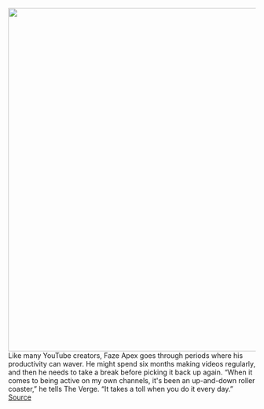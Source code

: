 <img src='https://cdn.vox-cdn.com/thumbor/oYrQFWqSwK9TBZFLxuNmEfcSot0=/0x0:793x793/1200x800/filters:focal(337x196:463x322)/cdn.vox-cdn.com/uploads/chorus_image/image/66816474/0.0.jpg' width='700px' /><br/>
Like many YouTube creators, Faze Apex goes through periods where his productivity can waver. He might spend six months making videos regularly, and then he needs to take a break before picking it back up again. “When it comes to being active on my own channels, it's been an up-and-down roller coaster,” he tells The Verge. “It takes a toll when you do it every day.”
<a href='https://www.theverge.com/2020/5/19/21263438/faze-clan-apex-youtube-pandemic-interview'> Source <a/>